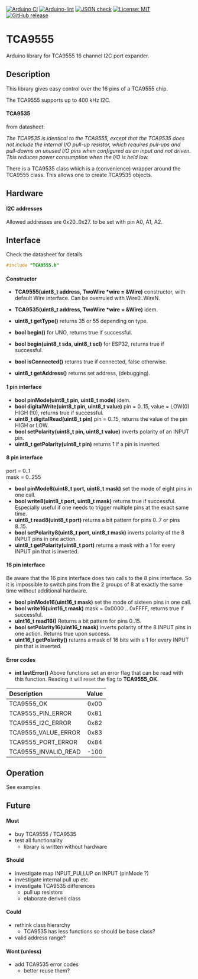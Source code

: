 
[![Arduino CI](https://github.com/RobTillaart/TCA9555/workflows/Arduino%20CI/badge.svg)](https://github.com/marketplace/actions/arduino_ci)
[![Arduino-lint](https://github.com/RobTillaart/TCA9555/actions/workflows/arduino-lint.yml/badge.svg)](https://github.com/RobTillaart/TCA9555/actions/workflows/arduino-lint.yml)
[![JSON check](https://github.com/RobTillaart/TCA9555/actions/workflows/jsoncheck.yml/badge.svg)](https://github.com/RobTillaart/TCA9555/actions/workflows/jsoncheck.yml)
[![License: MIT](https://img.shields.io/badge/license-MIT-green.svg)](https://github.com/RobTillaart/TCA9555/blob/master/LICENSE)
[![GitHub release](https://img.shields.io/github/release/RobTillaart/TCA9555.svg?maxAge=3600)](https://github.com/RobTillaart/TCA9555/releases)


# TCA9555

Arduino library for TCA9555 16 channel I2C port expander.


## Description

This library gives easy control over the 16 pins of a TCA9555 chip.

The TCA9555 supports up to 400 kHz I2C.


#### TCA9535

from datasheet:

_The TCA9535 is identical to the TCA9555, except that the TCA9535 does not include the internal I/O
pull-up resistor, which requires pull-ups and pull-downs on unused I/O pins when configured as an
input and not driven. This reduces power consumption when the I/O is held low._

There is a TCA9535 class which is a (convenience) wrapper around the TCA9555 class. 
This allows one to create TCA9535 objects. 


## Hardware

#### I2C addresses

Allowed addresses are 0x20..0x27. to be set with pin A0, A1, A2.


## Interface

Check the datasheet for details

```cpp
#include "TCA9555.h"
```

#### Constructor

- **TCA9555(uint8_t address, TwoWire \*wire = &Wire)** constructor, with default Wire interface. 
Can be overruled with Wire0..WireN.
- **TCA9535(uint8_t address, TwoWire \*wire = &Wire)** idem.
- **uint8_t getType()** returns 35 or 55 depending on type.


- **bool begin()** for UNO, returns true if successful.
- **bool begin(uint8_t sda, uint8_t scl)** for ESP32, returns true if successful.
- **bool isConnected()** returns true if connected, false otherwise.
- **uint8_t getAddress()** returns set address, (debugging).


#### 1 pin interface

- **bool pinMode(uint8_t pin, uint8_t mode)** idem.
- **bool digitalWrite(uint8_t pin, uint8_t value)** pin = 0..15, value = LOW(0) HIGH (!0), returns true if successful.
- **uint8_t digitalRead(uint8_t pin)** pin = 0..15, returns the value of the pin HIGH or LOW.
- **bool setPolarity(uint8_t pin, uint8_t value)** inverts polarity of an INPUT pin.
- **uint8_t getPolarity(uint8_t pin)** returns 1 if a pin is inverted.


#### 8 pin interface

port = 0..1  
mask = 0..255

- **bool pinMode8(uint8_t port, uint8_t mask)** set the mode of eight pins in one call.
- **bool write8(uint8_t port, uint8_t mask)** returns true if successful. 
Especially useful if one needs to trigger multiple pins at the exact same time.
- **uint8_t read8(uint8_t port)** returns a bit pattern for pins 0..7 or pins 8..15.
- **bool setPolarity8(uint8_t port, uint8_t mask)** inverts polarity of the 8 INPUT pins in one action.
- **uint8_t getPolarity(uint8_t port)** returns a mask with a 1 for every INPUT pin that is inverted.


#### 16 pin interface

Be aware that the 16 pins interface does two calls to the 8 pins interface. 
So it is impossible to switch pins from the 2 groups of 8 at exactly the same time 
without additional hardware.

- **bool pinMode16(uint16_t mask)** set the mode of sixteen pins in one call. 
- **bool write16(uint16_t mask)**  mask = 0x0000 .. 0xFFFF, returns true if successful.
- **uint16_t read16()** Returns a bit pattern for pins 0..15.
- **bool setPolarity16(uint16_t mask)** inverts polarity of the 8 INPUT pins in one action. 
Returns true upon success.
- **uint16_t getPolarity()** returns a mask of 16 bits with a 1 for every INPUT pin that is inverted.


#### Error codes

- **int lastError()** Above functions set an error flag that can be read with this function. 
Reading it will reset the flag to **TCA9555_OK**.


|  Description           |  Value  |
|:-----------------------|:-------:|
|  TCA9555_OK            |  0x00   |
|  TCA9555_PIN_ERROR     |  0x81   |
|  TCA9555_I2C_ERROR     |  0x82   |
|  TCA9555_VALUE_ERROR   |  0x83   |
|  TCA9555_PORT_ERROR    |  0x84   |
|  TCA9555_INVALID_READ  |  -100   |


## Operation

See examples


## Future


#### Must

- buy TCA9555 / TCA9535
- test all functionality
  - library is written without hardware


#### Should

- investigate map INPUT_PULLUP on INPUT (pinMode ?)
- investigate internal pull up etc.
- investigate TCA9535 differences
  - pull up resistors
  - elaborate derived class


#### Could

- rethink class hierarchy
  - TCA9535 has less functions so should be base class?
- valid address range?


#### Wont (unless)
- add TCA9535 error codes
  - better reuse them?

